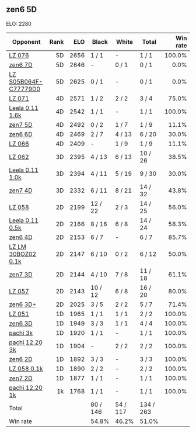 ## zen6 5D ##

ELO: 2280

Opponent | Rank | ELO | Black | White | Total | Win rate
---------|-----:|----:|-------|-------|-------|-------:
[LZ 076](LZ%20076.md) | 5D | 2656 | 1 / 1 | - | 1 / 1 | 100.0%
[zen6 7D](zen6%207D.md) | 5D | 2646 | - | 0 / 1 | 0 / 1 | 0.0%
[LZ S05B064F-C77779D0](LZ%20S05B064F-C77779D0.md) | 5D | 2625 | 0 / 1 | - | 0 / 1 | 0.0%
[LZ 071](LZ%20071.md) | 4D | 2571 | 1 / 2 | 2 / 2 | 3 / 4 | 75.0%
[Leela 0.11 1.6k](Leela%200.11%201.6k.md) | 4D | 2542 | 1 / 1 | - | 1 / 1 | 100.0%
[zen7 5D](zen7%205D.md) | 4D | 2492 | 0 / 2 | 1 / 7 | 1 / 9 | 11.1%
[zen6 6D](zen6%206D.md) | 4D | 2469 | 2 / 7 | 4 / 13 | 6 / 20 | 30.0%
[LZ 066](LZ%20066.md) | 4D | 2409 | - | 1 / 9 | 1 / 9 | 11.1%
[LZ 062](LZ%20062.md) | 3D | 2395 | 4 / 13 | 6 / 13 | 10 / 26 | 38.5%
[Leela 0.11 1.0k](Leela%200.11%201.0k.md) | 3D | 2394 | 4 / 11 | 5 / 19 | 9 / 30 | 30.0%
[zen7 4D](zen7%204D.md) | 3D | 2332 | 6 / 11 | 8 / 21 | 14 / 32 | 43.8%
[LZ 058](LZ%20058.md) | 2D | 2199 | 12 / 22 | 2 / 3 | 14 / 25 | 56.0%
[Leela 0.11 0.5k](Leela%200.11%200.5k.md) | 2D | 2166 | 8 / 16 | 6 / 8 | 14 / 24 | 58.3%
[zen6 4D](zen6%204D.md) | 2D | 2153 | 6 / 7 | - | 6 / 7 | 85.7%
[LZ LM 30BOZ02 0.1k](LZ%20LM%2030BOZ02%200.1k.md) | 2D | 2147 | 6 / 10 | 0 / 2 | 6 / 12 | 50.0%
[zen7 3D](zen7%203D.md) | 2D | 2144 | 4 / 10 | 7 / 8 | 11 / 18 | 61.1%
[LZ 057](LZ%20057.md) | 2D | 2143 | 10 / 12 | 6 / 8 | 16 / 20 | 80.0%
[zen6 3D+](zen6%203D+.md) | 2D | 2025 | 3 / 5 | 2 / 2 | 5 / 7 | 71.4%
[LZ 051](LZ%20051.md) | 1D | 1965 | 1 / 1 | 1 / 1 | 2 / 2 | 100.0%
[zen6 3D](zen6%203D.md) | 1D | 1949 | 3 / 3 | 1 / 1 | 4 / 4 | 100.0%
[pachi 3k](pachi%203k.md) | 1D | 1920 | 1 / 1 | - | 1 / 1 | 100.0%
[pachi 12.20 3k](pachi%2012.20%203k.md) | 1D | 1904 | - | 2 / 2 | 2 / 2 | 100.0%
[zen6 2D](zen6%202D.md) | 1D | 1892 | 3 / 3 | - | 3 / 3 | 100.0%
[LZ 058 0.1k](LZ%20058%200.1k.md) | 1D | 1890 | 2 / 2 | - | 2 / 2 | 100.0%
[zen7 2D](zen7%202D.md) | 1D | 1877 | 1 / 1 | - | 1 / 1 | 100.0%
[pachi 12.20 1k](pachi%2012.20%201k.md) | 1k | 1768 | 1 / 1 | - | 1 / 1 | 100.0%
Total | | | 80 / 146 | 54 / 117 | 134 / 263 | 
Win rate| | | 54.8% | 46.2% | 51.0% | 
